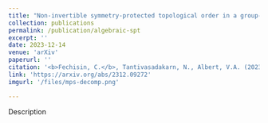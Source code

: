 ```yaml
---
title: "Non-invertible symmetry-protected topological order in a group-based cluster state"
collection: publications
permalink: /publication/algebraic-spt
excerpt: ''
date: 2023-12-14
venue: 'arXiv'
paperurl: ''
citation: '<b>Fechisin, C.</b>, Tantivasadakarn, N., Albert, V.A. (2023). Non-invertible symmetry-protected topological order in a group-based cluster state. <em>Preprint arXiv:2312.09272</em>.'
link: 'https://arxiv.org/abs/2312.09272'
imgurl: '/files/mps-decomp.png'

---
```

Description

<!-- [Download paper here](http://academicpages.github.io/files/paper3.pdf)
 -->
<!-- Recommended citation: Your Name, You. (2015). "Paper Title Number 3." <i>Journal 1</i>. 1(3). -->
